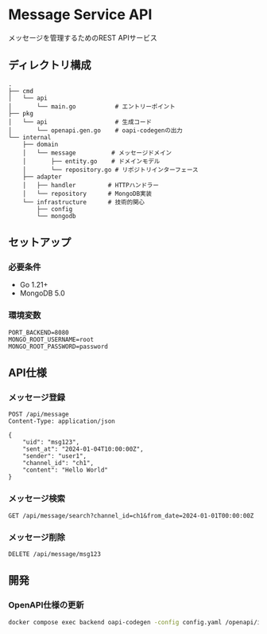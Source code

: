 # Message Service API

メッセージを管理するためのREST APIサービス

## ディレクトリ構成

```text
.
├── cmd
│   └── api
│       └── main.go           # エントリーポイント
├── pkg
│   └── api                   # 生成コード
│       └── openapi.gen.go    # oapi-codegenの出力
└── internal
    ├── domain
    │   └── message          # メッセージドメイン
    │       ├── entity.go    # ドメインモデル
    │       └── repository.go # リポジトリインターフェース
    ├── adapter
    │   ├── handler         # HTTPハンドラー
    │   └── repository      # MongoDB実装
    └── infrastructure      # 技術的関心
        ├── config
        └── mongodb
```

## セットアップ

### 必要条件

- Go 1.21+
- MongoDB 5.0

### 環境変数

```env
PORT_BACKEND=8080
MONGO_ROOT_USERNAME=root
MONGO_ROOT_PASSWORD=password
```

## API仕様

### メッセージ登録

```http
POST /api/message
Content-Type: application/json

{
    "uid": "msg123",
    "sent_at": "2024-01-04T10:00:00Z",
    "sender": "user1",
    "channel_id": "ch1",
    "content": "Hello World"
}
```

### メッセージ検索

```http
GET /api/message/search?channel_id=ch1&from_date=2024-01-01T00:00:00Z
```

### メッセージ削除

```http
DELETE /api/message/msg123
```

## 開発

### OpenAPI仕様の更新

```bash
docker compose exec backend oapi-codegen -config config.yaml /openapi/index.yaml
```
